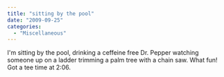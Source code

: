 ```yaml
---
title: "sitting by the pool"
date: "2009-09-25"
categories: 
  - "Miscellaneous"
---
```


I'm sitting by the pool, drinking a ceffeine free Dr. Pepper watching someone up on a ladder trimming a palm tree with a chain saw. What fun! Got a tee time at 2:06.
